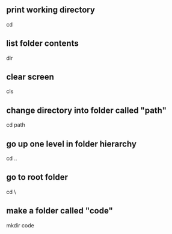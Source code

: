 ## print working directory
cd  

## list folder contents
dir 

## clear screen
cls 

## change directory into folder called "path"
cd path 

## go up one level in folder hierarchy
cd ..

## go to root folder
cd \

## make a folder called "code"
mkdir code